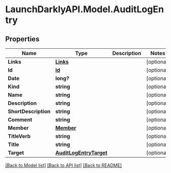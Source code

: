 # LaunchDarklyAPI.Model.AuditLogEntry
## Properties

Name | Type | Description | Notes
------------ | ------------- | ------------- | -------------
**Links** | [**Links**](Links.md) |  | [optional] 
**Id** | [**Id**](Id.md) |  | [optional] 
**Date** | **long?** |  | [optional] 
**Kind** | **string** |  | [optional] 
**Name** | **string** |  | [optional] 
**Description** | **string** |  | [optional] 
**ShortDescription** | **string** |  | [optional] 
**Comment** | **string** |  | [optional] 
**Member** | [**Member**](Member.md) |  | [optional] 
**TitleVerb** | **string** |  | [optional] 
**Title** | **string** |  | [optional] 
**Target** | [**AuditLogEntryTarget**](AuditLogEntryTarget.md) |  | [optional] 

[[Back to Model list]](../README.md#documentation-for-models) [[Back to API list]](../README.md#documentation-for-api-endpoints) [[Back to README]](../README.md)

